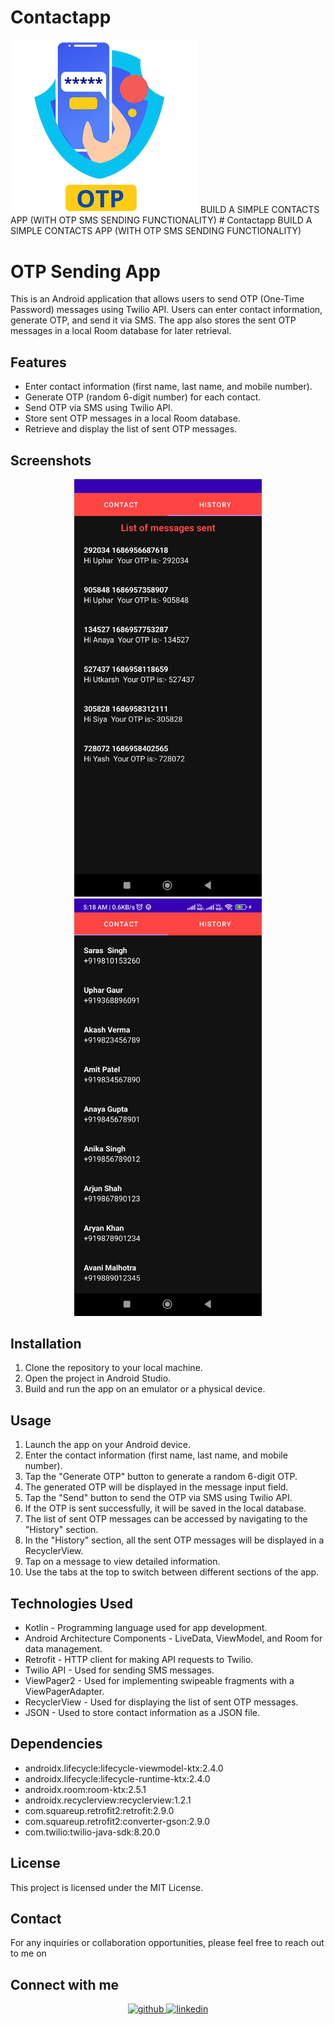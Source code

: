 # Contactapp
 <img src="img.png" alt="App icon" width="300" />
 BUILD A SIMPLE CONTACTS APP (WITH OTP SMS SENDING FUNCTIONALITY)
# Contactapp
BUILD A SIMPLE CONTACTS APP (WITH OTP SMS SENDING FUNCTIONALITY)

# OTP Sending App

This is an Android application that allows users to send OTP (One-Time Password) messages using Twilio API. Users can enter contact information, generate OTP, and send it via SMS. The app also stores the sent OTP messages in a local Room database for later retrieval.

## Features

- Enter contact information (first name, last name, and mobile number).
- Generate OTP (random 6-digit number) for each contact.
- Send OTP via SMS using Twilio API.
- Store sent OTP messages in a local Room database.
- Retrieve and display the list of sent OTP messages.

## Screenshots

<p align="center">
  <img src="Screenshot_2023-06-17-05-07-34-477_com.example.contactconnect.jpg" alt="Otp Fragment" width="300" />
  <img src="Screenshot_2023-06-17-05-18-25-188_com.example.contactconnect.jpg" alt="View History Frag" width="300" />
</p>

## Installation

1. Clone the repository to your local machine.
2. Open the project in Android Studio.
3. Build and run the app on an emulator or a physical device.

## Usage

1. Launch the app on your Android device.
2. Enter the contact information (first name, last name, and mobile number).
3. Tap the "Generate OTP" button to generate a random 6-digit OTP.
4. The generated OTP will be displayed in the message input field.
5. Tap the "Send" button to send the OTP via SMS using Twilio API.
6. If the OTP is sent successfully, it will be saved in the local database.
7. The list of sent OTP messages can be accessed by navigating to the "History" section.
8. In the "History" section, all the sent OTP messages will be displayed in a RecyclerView.
9. Tap on a message to view detailed information.
10. Use the tabs at the top to switch between different sections of the app.

## Technologies Used

- Kotlin - Programming language used for app development.
- Android Architecture Components - LiveData, ViewModel, and Room for data management.
- Retrofit - HTTP client for making API requests to Twilio.
- Twilio API - Used for sending SMS messages.
- ViewPager2 - Used for implementing swipeable fragments with a ViewPagerAdapter.
- RecyclerView - Used for displaying the list of sent OTP messages.
- JSON - Used to store contact information as a JSON file.

## Dependencies

- androidx.lifecycle:lifecycle-viewmodel-ktx:2.4.0
- androidx.lifecycle:lifecycle-runtime-ktx:2.4.0
- androidx.room:room-ktx:2.5.1
- androidx.recyclerview:recyclerview:1.2.1
- com.squareup.retrofit2:retrofit:2.9.0
- com.squareup.retrofit2:converter-gson:2.9.0
- com.twilio:twilio-java-sdk:8.20.0

## License

This project is licensed under the MIT License.

## Contact

For any inquiries or collaboration opportunities, please feel free to reach out to me on

## Connect with me

<div align="center">
<a href="https://github.com/uphargaur" target="_blank">
<img src=https://img.shields.io/badge/github-%2324292e.svg?&style=for-the-badge&logo=github&logoColor=white alt=github style="margin-bottom: 5px;" />
</a>
<a href="https://www.linkedin.com/in/uphargaur/" target="_blank">
<img src=https://img.shields.io/badge/linkedin-%231E77B5.svg?&style=for-the-badge&logo=linkedin&logoColor=white alt=linkedin style="margin-bottom: 5px;" />
</a> 
</div> 

